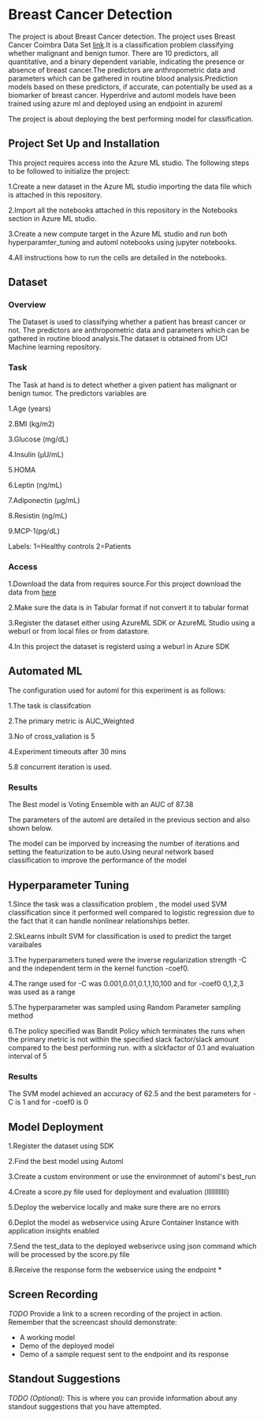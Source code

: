 
# Breast Cancer Detection

The project is about Breast Cancer detection. The project uses Breast Cancer Coimbra Data Set  [link](https://archive.ics.uci.edu/ml/datasets/Breast+Cancer+Coimbra).It is a classification problem classifying whether malignant and benign tumor. There are 10 predictors, all quantitative, and a binary dependent variable, indicating the presence or absence of breast cancer.The predictors are anthropometric data and parameters which can be gathered in routine blood analysis.Prediction models based on these predictors, if accurate, can potentially be used as a biomarker of breast cancer. Hyperdrive and automl models have been trained using azure ml and deployed using an endpoint in azureml

The project is about deploying the best performing model for classification.


## Project Set Up and Installation
This project requires access into the Azure ML studio. The following steps to be followed to initialize the project:

1.Create a new dataset in the Azure ML studio importing the data file which is attached in this repository.

2.Import all the notebooks attached in this repository in the Notebooks section in Azure ML studio.

3.Create a new compute target in the Azure ML studio and run both hyperparamter_tuning and automl notebooks using jupyter notebooks.

4.All instructions how to run the cells are detailed in the notebooks.

## Dataset

### Overview
The Dataset is used to classifying whether a patient has breast cancer or not. The predictors are anthropometric data and parameters which can be gathered in routine blood analysis.The dataset is obtained from UCI Machine learning repository.
### Task
The Task at hand is to detect whether a given patient has  malignant or benign tumor. The predictors  variables are

1.Age (years)

2.BMI (kg/m2)

3.Glucose (mg/dL)

4.Insulin (µU/mL)

5.HOMA

6.Leptin (ng/mL)

7.Adiponectin (µg/mL)

8.Resistin (ng/mL)

9.MCP-1(pg/dL)

Labels:
1=Healthy controls
2=Patients



### Access
1.Download the data from requires source.For this project download the data from [here](https://archive.ics.uci.edu/ml/datasets/Breast+Cancer+Coimbra)

2.Make sure the data is in Tabular format if not convert it to tabular format

3.Register the dataset either using AzureML SDK or AzureML Studio using a weburl or from local files or from datastore.

4.In this project the dataset is registerd using a weburl in Azure SDK

## Automated ML


The configuration used for automl for this experiment is as follows:

1.The task is classifcation

2.The primary metric is AUC_Weighted

3.No of cross_valiation is 5

4.Experiment timeouts after 30 mins

5.8 concurrent iteration is used.


### Results

The Best model is Voting Ensemble with an AUC  of 87.38

The parameters of the automl are detailed in the previous section and also shown below.

The model can be imporved by increasing the number of iterations and setting the featurization to be auto.Using neural network based classification to improve the performance of the model

## Hyperparameter Tuning

1.Since the task was a classification problem , the model used SVM classification since it performed well compared to logistic regression due to the fact that it can handle nonlinear relationships better.

2.SkLearns inbuilt SVM for classification is used to predict the target varaibales

3.The hyperparameters tuned were the inverse regularization strength -C and the independent term in the kernel function -coef0. 

4.The range used for -C was 0.001,0.01,0.1,1,10,100 and for -coef0 0,1,2,3 was used as a range

5.The hyperparameter was sampled using Random Parameter sampling method

6.The policy specified was Bandit Policy  which terminates the runs when the primary metric is not within the specified slack factor/slack amount compared to the best performing run. with a slckfactor of 0.1 and evaluation interval of 5

### Results

The SVM model achieved an accuracy of 62.5 and the best parameters for -C is 1 and for -coef0 is 0
## Model Deployment

1.Register the dataset using SDK 

2.Find the best model using Automl

3.Create a custom environment or use the environmnet of automl's best_run

4.Create a score.py file used for deployment and evaluation (llllllllllll)

5.Deploy the webervice locally and make sure there are no errors

6.Deplot the model as webservice using Azure Container Instance with application insights enabled

7.Send the test_data to the deployed webserivce using json command which will be processed by the score.py file

8.Receive the response form the webservice using the endpoint
*

## Screen Recording
*TODO* Provide a link to a screen recording of the project in action. Remember that the screencast should demonstrate:
- A working model
- Demo of the deployed  model
- Demo of a sample request sent to the endpoint and its response

## Standout Suggestions
*TODO (Optional):* This is where you can provide information about any standout suggestions that you have attempted.
